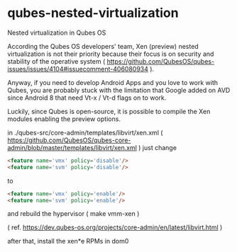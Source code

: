 # qubes-nested-virtualization
Nested virtualization in Qubes OS

According the Qubes OS developers' team, Xen (preview) nested virtualization is not their priority because their focus is on security and stability of the operative system ( https://github.com/QubesOS/qubes-issues/issues/4104#issuecomment-406080934 ).

Anyway, if you need to develop Android Apps and you love to work with Qubes, you are probably stuck with the limitation that Google added on AVD since Android 8 that need Vt-x / Vt-d flags on to work.

Luckily, since Qubes is open-source, it is possible to compile the Xen modules enabling the preview options.

in ./qubes-src/core-admin/templates/libvirt/xen.xml 
( https://github.com/QubesOS/qubes-core-admin/blob/master/templates/libvirt/xen.xml ) just change

```html
<feature name='vmx' policy='disable'/>
<feature name='svm' policy='disable'/>
```

to

```html
<feature name='vmx' policy='enable'/>
<feature name='svm' policy='enable'/>
```

and rebuild the hypervisor ( make vmm-xen )

( ref. https://dev.qubes-os.org/projects/core-admin/en/latest/libvirt.html )

after that, install the xen*e RPMs in dom0
